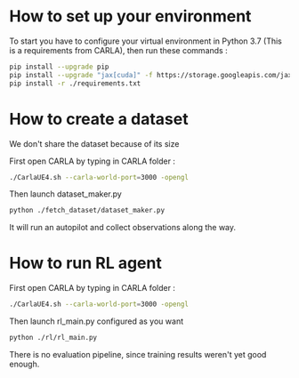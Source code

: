 # How to set up your environment

To start you have to configure your virtual environment in Python 3.7 (This is a requirements from CARLA), then run these commands :

```bash
pip install --upgrade pip
pip install --upgrade "jax[cuda]" -f https://storage.googleapis.com/jax-releases/jax_releases.html # To install JAX CUDA
pip install -r ./requirements.txt
```

# How to create a dataset

We don't share the dataset because of its size

First open CARLA by typing in CARLA folder :

```bash
./CarlaUE4.sh --carla-world-port=3000 -opengl
```

Then launch dataset_maker.py

```bash
python ./fetch_dataset/dataset_maker.py
```

It will run an autopilot and collect observations along the way.

# How to run RL agent

First open CARLA by typing in CARLA folder :

```bash
./CarlaUE4.sh --carla-world-port=3000 -opengl
```

Then launch rl_main.py configured as you want

```bash
python ./rl/rl_main.py
```


There is no evaluation pipeline, since training results weren't yet good enough.

